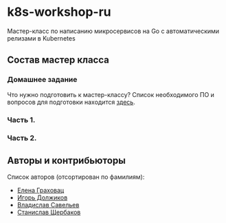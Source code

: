 # k8s-workshop-ru

Мастер-класс по написанию микросервисов на Go с автоматическими 
релизами в Kubernetes

## Состав мастер класса

### Домашнее задание

Что нужно подготовить к мастер-классу? 
Список необходимого ПО и вопросов для подготовки 
находится [здесь](00-preparation/README.md).

### Часть 1.

### Часть 2.

## Авторы и контрибьюторы

Список авторов (отсортирован по фамилиям):

- [Елена Граховац](https://github.com/rumyantseva)
- [Игорь Должиков](https://github.com/takama)
- [Владислав Савельев](https://github.com/vsaveliev)
- [Станислав Щербаков](https://github.com/STASiAN)
